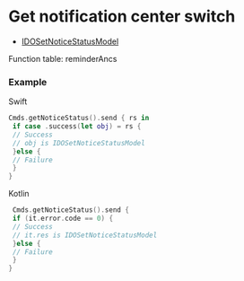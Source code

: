 # Get notification center switch 
* [IDOSetNoticeStatusModel](../model/IDOSetNoticeStatusModel.md)

Function table: reminderAncs

### Example 

Swift
```swift
Cmds.getNoticeStatus().send { rs in
 if case .success(let obj) = rs {
 // Success
 // obj is IDOSetNoticeStatusModel
 }else {
 // Failure
 }
}
```

Kotlin
```kotlin
 Cmds.getNoticeStatus().send {
 if (it.error.code == 0) {
 // Success
 // it.res is IDOSetNoticeStatusModel
 }else {
 // Failure
 }
}
```
